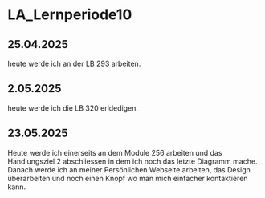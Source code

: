 # LA_Lernperiode10

## 25.04.2025

heute werde ich an der LB 293 arbeiten.

## 2.05.2025

heute werde ich die LB 320 erldedigen.


## 23.05.2025

Heute werde ich einerseits an dem Module 256 arbeiten und das Handlungsziel 2 abschliessen in dem ich noch das letzte Diagramm mache. Danach werde ich an meiner Persönlichen Webseite arbeiten, das Design überarbeiten und noch einen Knopf wo man mich einfacher kontaktieren kann.
